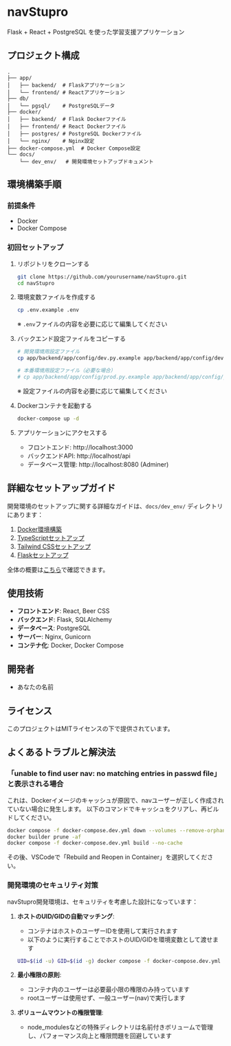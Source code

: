 # navStupro

Flask + React + PostgreSQL を使った学習支援アプリケーション

## プロジェクト構成

```
.
├── app/
│   ├── backend/  # Flaskアプリケーション
│   └── frontend/ # Reactアプリケーション
├── db/
│   └── pgsql/    # PostgreSQLデータ
├── docker/
│   ├── backend/  # Flask Dockerファイル
│   ├── frontend/ # React Dockerファイル
│   ├── postgres/ # PostgreSQL Dockerファイル
│   └── nginx/    # Nginx設定
├── docker-compose.yml  # Docker Compose設定
└── docs/
    └── dev_env/   # 開発環境セットアップドキュメント
```

## 環境構築手順

### 前提条件

- Docker
- Docker Compose

### 初回セットアップ

1. リポジトリをクローンする
   ```bash
   git clone https://github.com/yourusername/navStupro.git
   cd navStupro
   ```

2. 環境変数ファイルを作成する
   ```bash
   cp .env.example .env
   ```
   ※ `.env`ファイルの内容を必要に応じて編集してください

3. バックエンド設定ファイルをコピーする
   ```bash
   # 開発環境用設定ファイル
   cp app/backend/app/config/dev.py.example app/backend/app/config/dev.py
   
   # 本番環境用設定ファイル（必要な場合）
   # cp app/backend/app/config/prod.py.example app/backend/app/config/prod.py
   ```
   ※ 設定ファイルの内容を必要に応じて編集してください

4. Dockerコンテナを起動する
   ```bash
   docker-compose up -d
   ```

4. アプリケーションにアクセスする
   - フロントエンド: http://localhost:3000
   - バックエンドAPI: http://localhost/api
   - データベース管理: http://localhost:8080 (Adminer)



## 詳細なセットアップガイド

開発環境のセットアップに関する詳細なガイドは、`docs/dev_env/` ディレクトリにあります：

1. [Docker環境構築](docs/dev_env/01_docker_setup.md)
2. [TypeScriptセットアップ](docs/dev_env/02_typescript_setup.md)
3. [Tailwind CSSセットアップ](docs/dev_env/03_tailwind_setup.md)
4. [Flaskセットアップ](docs/dev_env/04_flask_setup.md)

全体の概要は[こちら](docs/dev_env/00_index.md)で確認できます。

## 使用技術

- **フロントエンド**: React, Beer CSS
- **バックエンド**: Flask, SQLAlchemy
- **データベース**: PostgreSQL
- **サーバー**: Nginx, Gunicorn
- **コンテナ化**: Docker, Docker Compose

## 開発者

- あなたの名前

## ライセンス

このプロジェクトはMITライセンスの下で提供されています。

## よくあるトラブルと解決法

### 「unable to find user nav: no matching entries in passwd file」と表示される場合

これは、Dockerイメージのキャッシュが原因で、navユーザーが正しく作成されていない場合に発生します。
以下のコマンドでキャッシュをクリアし、再ビルドしてください。

```bash
docker compose -f docker-compose.dev.yml down --volumes --remove-orphans
docker builder prune -af
docker compose -f docker-compose.dev.yml build --no-cache
```

その後、VSCodeで「Rebuild and Reopen in Container」を選択してください。

### 開発環境のセキュリティ対策

navStupro開発環境は、セキュリティを考慮した設計になっています：

1. **ホストのUID/GIDの自動マッチング**:
   - コンテナはホストのユーザーIDを使用して実行されます
   - 以下のように実行することでホストのUID/GIDを環境変数として渡せます
   ```bash
   UID=$(id -u) GID=$(id -g) docker compose -f docker-compose.dev.yml up
   ```

2. **最小権限の原則**:
   - コンテナ内のユーザーは必要最小限の権限のみ持っています
   - rootユーザーは使用せず、一般ユーザー(nav)で実行します

3. **ボリュームマウントの権限管理**:
   - node_modulesなどの特殊ディレクトリは名前付きボリュームで管理し、パフォーマンス向上と権限問題を回避しています

